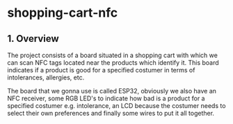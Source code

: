 # shopping-cart-nfc

## 1. Overview

The project consists of a board situated in a shopping cart with which we can scan NFC tags located near the products which identify it. This board indicates if a product is good for a specified costumer in terms of intolerances, allergies, etc.

The board that we gonna use is called ESP32, obviously we also have an NFC receiver, some RGB LED's to indicate how bad is a product for a specified costumer e.g. intolerance, an LCD because the costumer needs to select their own preferences and finally some wires to put it all together.

